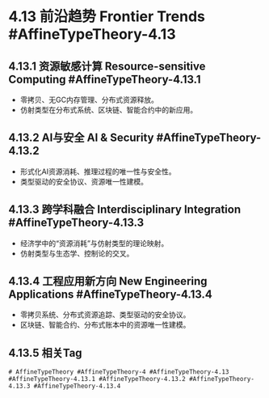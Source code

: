 # 4.13 前沿趋势 Frontier Trends #AffineTypeTheory-4.13

## 4.13.1 资源敏感计算 Resource-sensitive Computing #AffineTypeTheory-4.13.1

- 零拷贝、无GC内存管理、分布式资源释放。
- 仿射类型在分布式系统、区块链、智能合约中的新应用。

## 4.13.2 AI与安全 AI & Security #AffineTypeTheory-4.13.2

- 形式化AI资源消耗、推理过程的唯一性与安全性。
- 类型驱动的安全协议、资源唯一性建模。

## 4.13.3 跨学科融合 Interdisciplinary Integration #AffineTypeTheory-4.13.3

- 经济学中的“资源消耗”与仿射类型的理论映射。
- 仿射类型与生态学、控制论的交叉。

## 4.13.4 工程应用新方向 New Engineering Applications #AffineTypeTheory-4.13.4

- 零拷贝系统、分布式资源追踪、类型驱动的安全协议。
- 区块链、智能合约、分布式账本中的资源唯一性建模。

## 4.13.5 相关Tag

`# AffineTypeTheory #AffineTypeTheory-4 #AffineTypeTheory-4.13 #AffineTypeTheory-4.13.1 #AffineTypeTheory-4.13.2 #AffineTypeTheory-4.13.3 #AffineTypeTheory-4.13.4`
